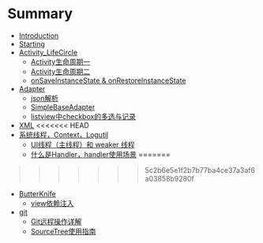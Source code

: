# Summary

* [Introduction](README.md)
* [Starting](README.md)
* [Activity_LifeCircle](activity_lifecircle/README.md)
   * [Activity生命周期一](activity_lifecircle/activity.md)
   * [Activity生命周期二](activity_lifecircle/activity2.md)
   * [onSaveInstanceState & onRestoreInstanceState](activity_lifecircle/onsaveinstancestate_&_onrestoreinstancestate.md)
* [Adapter](adapter/README.md)
   * [json解析](adapter/json.md)
   * [SimpleBaseAdapter](adapter/simplebaseadapter.md)
   * [listview中checkbox的多选与记录](adapter/listviewcheckbox.md)
* [XML](xml/README.md)
<<<<<<< HEAD
* [系统线程，Context，Logutil](butterknife/contextlogutil.md)
   * [UI线程（主线程）和 weaker 线程](butterknife/ui_weaker.md)
   * [什么是Handler，handler使用场景](butterknife/handlerhandler.md)
=======
>>>>>>> 5c2b6e5e1f2b7b77ba4ce37a3af6a03858b9280f
* [ButterKnife](butterknife/README.md)
   * [view依赖注入](butterknife/view.md)
* [git](git/README.md)
   * [Git远程操作详解](git/git.md)
   * [SourceTree使用指南](git/sourcetree.md)

